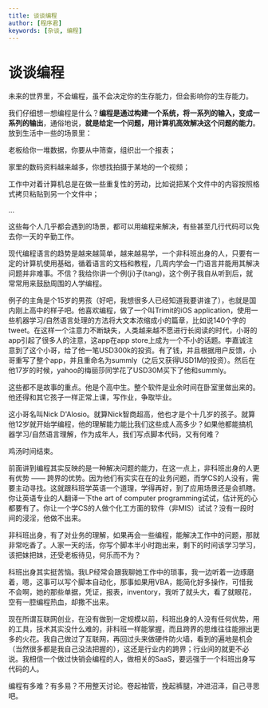 ```yaml
---
title: 谈谈编程
author: [程序君]
keywords: [杂谈, 编程]
---
```


# 谈谈编程


未来的世界里，不会编程，虽不会决定你的生存能力，但会影响你的生存能力。

我们仔细想一想编程是什么？__编程是通过构建一个系统，将一系列的输入，变成一系列的输出__，通俗地说，__就是给定一个问题，用计算机高效解决这个问题的能力__。放到生活中一些的场景里：

老板给你一堆数据，你要从中筛查，组织出一个报表；

家里的数码资料越来越多，你想找拍摄于某地的一个视频；

工作中对着计算机总是在做一些重复性的劳动，比如说把某个文件中的内容按照格式拷贝粘贴到另一个文件中；

...

这些每个人几乎都会遇到的场景，都可以用编程来解决，有些甚至几行代码可以免去你一天的辛勤工作。

现代编程语言的趋势是越来越简单，越来越易学，一个非科班出身的人，只要有一定的计算机使用基础，循着语言的文档和教程，几周内学会一门语言并能用其解决问题并非难事。不信？我给你讲一个例(ji)子(tang)，这个例子我自从听到后，就常常用来鼓励周围的人学编程。

例子的主角是个15岁的男孩（好吧，我想很多人已经知道我要讲谁了），也就是国内刚上高中的样子吧。他喜欢编程，做了一个叫Trimit的iOS application，使用一些机器学习/自然语言处理的方法将大文本浓缩成小的篇章，比如说140个字的tweet。在这样一个注意力不断缺失，人类越来越不愿进行长阅读的时代，小哥的app引起了很多人的注意，这app在app store上成为一个不小的话题。李嘉诚注意到了这个小哥，给了他一笔USD300k的投资。有了钱，并且根据用户反馈，小哥重写了整个app，并且重命名为summly（之后又获得USD1M的投资）。然后在他17岁的时候，yahoo的梅丽莎同学花了USD30M买下了他和summly。

这些都不是故事的重点。他是个高中生。整个软件是业余时间在卧室里做出来的。他还得和其它孩子一样正常上课，写作业，争取毕业。

这小哥名叫Nick D'Alosio。就算Nick智商超高，他也才是个十几岁的孩子。就算他12岁就开始学编程，他的理解能力能比我们这些成人高多少？如果他都能搞机器学习/自然语言理解，作为成年人，我们写点脚本代码，又有何难？

鸡汤时间结束。

前面讲到编程其实反映的是一种解决问题的能力，在这一点上，非科班出身的人更有优势 —— 跨界的优势。因为他们有实实在在的业务问题，而学CS的人没有，需要主动寻找。这就跟科班学英语一个道理，学得再好，到了应用场景还是会抓瞎。你让英语专业的人翻译一下the art of computer programming试试，估计死的心都要有了。你让一个学CS的人做个化工方面的软件（非MIS）试试？没有一段时间的浸淫，他做不出来。

非科班出身，有了对业务的理解，如果再会一些编程，能解决工作中的问题，那就非常吃香了。人家一天的活，你写个脚本半小时跑出来，剩下的时间该学习学习，该把妹把妹，还受老板待见，何乐而不为？

科班出身其实挺苦恼。我LP经常会跟我聊她工作中的琐事，我一边听着一边琢磨着，嗯，这事可以写个脚本自动化，那事如果用VBA，能简化好多操作，可惜我不会啊，她的那些单据，凭证，报表，inventory，我听了就头大，看了就眼花，空有一腔编程热血，却撒不出来。

现在所谓互联网创业，在没有做到一定规模以前，科班出身的人没有任何优势，用的工具，技术其实没什么难的，非科班一样能掌握，而且跨界的思维往往能擦出更多的火花。我自己做过了互联网，再回过头来做硬件防火墙，看到的遍地是机会（当然很多都是我自己没法把握的），这还是行业内的跨界；行业间的就更不必说。我相信一个做过快销会编程的人，做相关的SaaS，要远强于一个科班出身写代码的人。

编程有多难？有多易？不用整天讨论。卷起袖管，挽起裤腿，冲进沼泽，自己寻思吧。
